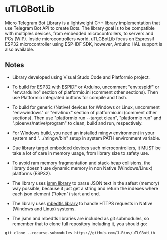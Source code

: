 # uTLGBotLib
Micro Telegram Bot Library is a lightweight C++ library implementation that use Telegram Bot API to create Bots. The library goal is to be compatible with multiples devices, from embedded microcontrollers, to servers and PCs (WIP). Inside microcontrollers world, uTLGBotLib focus on Espressif ESP32 microcontroller using ESP-IDF SDK, however, Arduino HAL support is also available.

## Notes

- Library developed using Visual Studo Code and Platformio project.

- To build for ESP32 with ESPIDF or Arduino, uncomment "env:espidf" or "env:arduino" section of platformio.ini (comment other sections). Then use Platformio integrated buttons for compile and flash.

- To build for generic (Native) devices for Windows or Linux, uncomment "env:windows" or "env:linux" section of platformio.ini (comment other sections). Then use "platformio run --target clean", "platformio run" and ".pioenvs/native/program" to clean, build and run, respectively.

- For Windows build, you need an installed mingw environment in your system and ".../mingw/bin" setup in system PATH environment variable.

- Due library target embedded devices such microcontrollers, it MUST be take a lot of care in memory usage, from library size to safety use.

- To avoid ram memory fragmentation and stack-heap collisions, the library doesn't use dynamic memory in non Native (Windows/Linux) platforms (ESP32).

- The library uses [jsmn library](https://github.com/zserge/jsmn) to parse JSON text in the safest (memory) way possible, because it just get a string and return the indexes where each json element ("token") start and end.

- The library uses [mbedtls library](https://github.com/ARMmbed/mbedtls) to handle HTTPS requests in Native (Windows and Linux) systems.

- The jsmn and mbedtls libraries are included as git submodules, so remember that to clone full repository including it, you should go:
```
git clone --recurse-submodules https://github.com/J-Rios/uTLGBotLib
```
